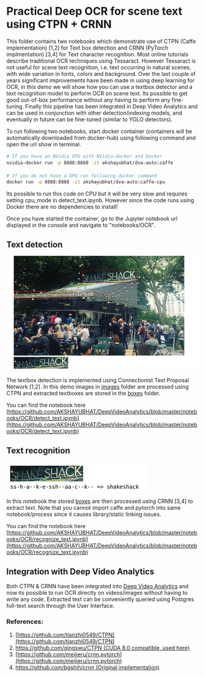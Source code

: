 # Practical Deep OCR for scene text using CTPN + CRNN

This folder contains two notebooks which demonstrate use of CTPN (Caffe implementation) [1,2] for
Text box detection and CRNN (PyTorch implmentation) [3,4] for Text character recognition. Most online tutorials 
describe traditional OCR techniques using Tessaract. However Tessaract is not useful for scene text recognition, 
i.e. text occurring in natural scenes, with wide variation in fonts, colors and background. Over the last couple of years 
significant improvements have been made in using deep learning for OCR, in this demo we will show how you can use 
a textbox detector and a text recognition model to perform OCR on scene text. Its possible to get good
out-of-box performance without any having to perform any fine-tuning. Finally this pipeline has been integrated in 
Deep Video Analytics and can be used in conjunction with other detection/indexing models, and eventually in future can be fine-tuned
(similar to YOLO detectors).

To run following two notebooks, start docker container (containers will be automatically downloaded from docker-hub) 
using following command and open the url show in terminal.

````bash
# If you have an NVidia GPU with NVidia-docker and Docker
nvidia-docker run -p 8888:8888 -it akshayubhat/dva-auto:caffe

# If you do not have a GPU run following docker command
docker run -p 8888:8888 -it akshayubhat/dva-auto:caffe-cpu
````


Its possible to run this code on CPU but it will be very slow and requires setting cpu_mode in detect_text.ipynb. However
since the code runs using Docker there are no dependencies to install!

Once you have started the container, go to the Jupyter notebook url displayed in the console and navigate to "notebooks/OCR".

## Text detection

![detection](detection.png "detection")

The textbox detection is implemented using Connectionist Text Proposal Network [1,2].
In this demo images in [images](/notebooks/OCR/images/) folder are processed using CTPN and extracted textboxes are stored in the [boxes](/notebooks/OCR/boxes/)
folder. 

You can find the notebook here
[https://github.com/AKSHAYUBHAT/DeepVideoAnalytics/blob/master/notebooks/OCR/detect_text.ipynb](https://github.com/AKSHAYUBHAT/DeepVideoAnalytics/blob/master/notebooks/OCR/detect_text.ipynb)


## Text recognition

![recognition](recognition.png "recognition")

In this notebook the stored [boxes](/notebooks/OCR/boxes/) are then processed using CRNN [3,4] to extract text. 
Note that you cannot import caffe and pytorch into same notebook/process since it causes library/static linking issues.

You can find the notebook here
[https://github.com/AKSHAYUBHAT/DeepVideoAnalytics/blob/master/notebooks/OCR/recognize_text.ipynb](https://github.com/AKSHAYUBHAT/DeepVideoAnalytics/blob/master/notebooks/OCR/recognize_text.ipynb)


## Integration with Deep Video Analytics

Both CTPN & CRNN have been integrated into [Deep Video Analytics](https://www.deepvideoanalytics.com) and now its possible to run OCR directly on videos/images
without having to write any code. Extracted text can be conveniently queried using Postgres full-text search through the User Interface.


### References:

1. [https://github.com/tianzhi0549/CTPN](https://github.com/tianzhi0549/CTPN)
2. [https://github.com/qingswu/CTPN (CUDA 8.0 compatible, used here)](https://github.com/qingswu/CTPN)
3. [https://github.com/meijieru/crnn.pytorch](https://github.com/meijieru/crnn.pytorch)
4. [https://github.com/bgshih/crnn (Original implementation)](https://github.com/bgshih/crnn)
